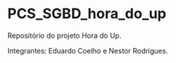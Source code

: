 # PCS_SGBD_hora_do_up

Repositório do projeto Hora do Up.

Integrantes: Eduardo Coelho e Nestor Rodrigues.
